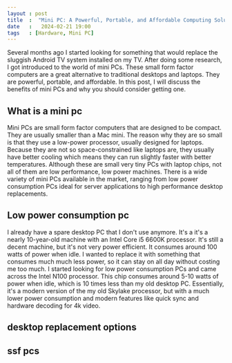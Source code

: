 ```yaml
---
layout : post
title  :  "Mini PC: A Powerful, Portable, and Affordable Computing Solution"
date   :   2024-02-21 19:00
tags   : [Hardware, Mini PC]
---
```


Several months ago I started looking for something that would replace the
sluggish Android TV system installed on my TV. After doing some research, I got
introduced to the world of mini PCs. These small form factor computers are a
great alternative to traditional desktops and laptops. They are powerful,
portable, and affordable. In this post, I will discuss the benefits of mini PCs
and why you should consider getting one.

## What is a mini pc

Mini PCs are small form factor computers that are designed to be compact. They
are usually smaller than a Mac mini. The reason why they are so small is that
they use a low-power processor, usually designed for laptops. Because they are
not so space-constrained like laptops are, they usually have better cooling
which means they can run slightly faster with better temperatures. Although
these are small very tiny PCs with laptop chips, not all of them are low
performance, low power machines. There is a wide variety of mini PCs available
in the market, ranging from low power consumption PCs ideal for server
applications to high performance desktop replacements.


## Low power consumption pc

I already have a spare desktop PC that I don't use anymore. It's a it's a nearly
10-year-old machine with an Intel Core i5 6600K processor. It's still a decent
machine, but it's not very power efficient. It consumes around 100 watts of
power when idle. I wanted to replace it with something that consumes much much
less power, so it can stay on all day without costing me too much. I started
looking for low power consumption PCs and came across the Intel N100 processor.
This chip consumes around 5-10 watts of power when idle, which is 10 times less
than my old desktop PC. Essentially, it's a modern version of the my old Skylake
processor, but with a much lower power consumption and modern features like
quick sync and hardware decoding for 4k video.

## desktop replacement options

## ssf pcs
